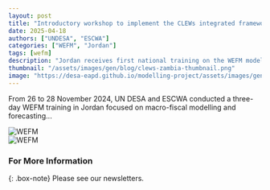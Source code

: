 ```yaml
---
layout: post
title: "Introductory workshop to implement the CLEWs integrated framework in Lao PDR"
date: 2025-04-18
authors: ["UNDESA", "ESCWA"]
categories: ["WEFM", "Jordan"]
tags: [wefm]
description: "Jordan receives first national training on the WEFM model for macroeconomic forecasting."
thumbnail: "/assets/images/gen/blog/clews-zambia-thumbnail.png"
image: "https://desa-eapd.github.io/modelling-project/assets/images/gen/blog/wefm_jordan1.png"
---
```


From 26 to 28 November 2024, UN DESA and ESCWA conducted a three-day WEFM training in Jordan focused on macro-fiscal modelling and forecasting...

![WEFM](https://desa-eapd.github.io/modelling-project/assets/images/gen/blog/wefm_jordan1.png)  
![WEFM](https://desa-eapd.github.io/modelling-project/assets/images/gen/blog/wefm_jordan2.jpg)

### For More Information

{: .box-note}
Please see our newsletters.
